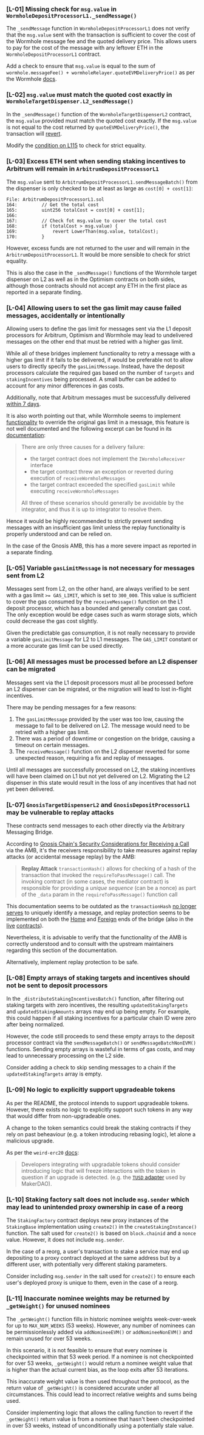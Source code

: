 ### [L-01] Missing check for `msg.value` in `WormholeDepositProcessorL1._sendMessage()`

The `_sendMessage` function in `WormholeDepositProcessorL1` does not verify that the `msg.value` sent with the transaction is sufficient to cover the cost of the Wormhole message fee and the quoted delivery price. This allows users to pay for the cost of the message with any leftover ETH in the `WormholeDepositProcessorL1` contract.

Add a check to ensure that `msg.value` is equal to the sum of `wormhole.messageFee() + wormholeRelayer.quoteEVMDeliveryPrice()` as per the Wormhole [docs](https://docs.wormhole.com/wormhole/quick-start/tutorials/hello-token#implement-sending-function).

### [L-02] `msg.value` must match the quoted cost exactly in `WormholeTargetDispenser.L2_sendMessage()`

In the `_sendMessage()` function of the `WormholeTargetDispenserL2` contract, the `msg.value` provided must match the quoted cost exactly. If the `msg.value` is not equal to the cost returned by `quoteEVMDeliveryPrice()`, the transaction will [revert](https://github.com/wormhole-foundation/wormhole/blob/33b2fbe72a3067f1e84160de93aef0ea66abdca4/relayer/ethereum/contracts/relayer/wormholeRelayer/WormholeRelayerBase.sol#L88). 

Modify the [condition on L115](https://github.com/code-423n4/2024-05-olas/blob/3ce502ec8b475885b90668e617f3983cea3ae29f/tokenomics/contracts/staking/WormholeTargetDispenserL2.sol#L115) to check for strict equality.

### [L-03] Excess ETH sent when sending staking incentives to Arbitrum will remain in `ArbitrumDepositProcessorL1`

The `msg.value` sent to `ArbitrumDepositProcessorL1.sendMessageBatch()` from the dispenser is only checked to be at least as large as `cost[0] + cost[1]`:

```solidity
File: ArbitrumDepositProcessorL1.sol
164:         // Get the total cost
165:         uint256 totalCost = cost[0] + cost[1];
166: 
167:         // Check fot msg.value to cover the total cost
168:         if (totalCost > msg.value) {
169:             revert LowerThan(msg.value, totalCost);
170:         }
```

However, excess funds are not returned to the user and will remain in the `ArbitrumDepositProcessorL1`. It would be more sensible to check for strict equality.

This is also the case in the `_sendMessage()` functions of the Wormhole target dispenser on L2 as well as in the Optimism contracts on both sides, although those contracts should not accept any ETH in the first place as reported in a separate finding.

### [L-04] Allowing users to set the gas limit may cause failed messages, accidentally or intentionally

Allowing users to define the gas limit for messages sent via the L1 deposit processors for Arbitrum, Optimism and Wormhole may lead to undelivered messages on the other end that must be retried with a higher gas limit.

While all of these bridges implement functionality to retry a message with a higher gas limit if it fails to be delivered, if would be preferable not to allow users to directly specify the `gasLimitMessage`. Instead, have the deposit processors calculate the required gas based on the number of `targets` and `stakingIncentives` being processed. A small buffer can be added to account for any minor differences in gas costs.

Additionally, note that Arbitrum messages must be successfully delivered [within 7 days](https://docs.arbitrum.io/how-arbitrum-works/arbos/l1-l2-messaging#manual-redemption).

It is also worth pointing out that, while Wormhole seems to implement [functionality](https://github.com/wormhole-foundation/wormhole/blob/33b2fbe72a3067f1e84160de93aef0ea66abdca4/relayer/ethereum/contracts/relayer/wormholeRelayer/WormholeRelayerDelivery.sol#L217-L223) to override the original gas limit in a message, this feature is not well documented and the following excerpt can be found in its [documentation](https://docs.wormhole.com/wormhole/reference/blockchain-environments/evm/relayer#delivery-statuses):
> There are only three causes for a delivery failure:
> - the target contract does not implement the `IWormholeReceiver` interface 
> - the target contract threw an exception or reverted during execution of `receiveWormholeMessages`
> - the target contract exceeded the specified `gasLimit` while executing `receiveWormholeMessages`
> 
> All three of these scenarios should generally be avoidable by the integrator, and thus it is up to integrator to resolve them.

Hence it would be highly recommended to strictly prevent sending messages with an insufficient gas limit unless the replay functionality is properly understood and can be relied on.

 In the case of the Gnosis AMB, this has a more severe impact as reported in a separate finding.

### [L-05] Variable `gasLimitMessage` is not necessary for messages sent from L2

Messages sent from L2, on the other hand, are always verified to be sent with a gas limit `>= GAS_LIMIT`, which is set to `300_000`. This value is sufficient to cover the gas consumed by the `receiveMessage()` function on the L1 deposit processor, which has a bounded and generally constant gas cost. The only exception would be edge cases such as warm storage slots, which could decrease the gas cost slightly.

Given the predictable gas consumption, it is not really necessary to provide a variable `gasLimitMessage` for L2 to L1 messages. The `GAS_LIMIT` constant or a more accurate gas limit can be used directly.

### [L-06] All messages must be processed before an L2 dispenser can be migrated

Messages sent via the L1 deposit processors must all be processed before an L2 dispenser can be migrated, or the migration will lead to lost in-flight incentives.

There may be pending messages for a few reasons:
1. The `gasLimitMessage` provided by the user was too low, causing the message to fail to be delivered on L2. The message would need to be retried with a higher gas limit.
2. There was a period of downtime or congestion on the bridge, causing a timeout on certain messages.
3. The `receiveMessage()` function on the L2 dispenser reverted for some unexpected reason, requiring a fix and replay of messages.

Until all messages are successfully processed on L2, the staking incentives will have been claimed on L1 but not yet delivered on L2. Migrating the L2 dispenser in this state would result in the loss of any incentives that had not yet been delivered.

### [L-07] `GnosisTargetDispenserL2` and `GnosisDepositProcessorL1` may be vulnerable to replay attacks

These contracts send messages to each other directly via the Arbitrary Messaging Bridge.

According to [Gnosis Chain's Security Considerations for Receiving a Call](https://docs.gnosischain.com/bridges/About%20Token%20Bridges/amb-bridge#security-considerations-for-receiving-a-call) via the AMB, it's the receivers responsibility to take measures against replay attacks (or accidental message replay) by the AMB:

> **Replay Attack**
> `transactionHash()` allows for checking of a hash of the transaction that invoked the `requireToPassMessage()` call. The invoking contract (in some cases, the mediator contract) is responsible for providing a _unique sequence_ (can be a nonce) as part of the `_data` param in the `requireToPassMessage()` function call

This documentation seems to be outdated as the `transactionHash` [no longer serves](https://github.com/gnosischain/tokenbridge-contracts/blob/e672562825fbb99f202bb2cc40edff0c6a28f294/contracts/upgradeable_contracts/arbitrary_message/MessageProcessor.sol#L125) to uniquely identify a message, and replay protection seems to be implemented on both the [Home](https://github.com/gnosischain/tokenbridge-contracts/blob/e672562825fbb99f202bb2cc40edff0c6a28f294/contracts/upgradeable_contracts/arbitrary_message/BasicHomeAMB.sol#L37) and [Foreign](https://github.com/gnosischain/tokenbridge-contracts/blob/e672562825fbb99f202bb2cc40edff0c6a28f294/contracts/upgradeable_contracts/arbitrary_message/BasicForeignAMB.sol#L110) ends of the bridge (also in the [live](https://gnosisscan.io/address/0x525127c1f5670cc102b26905dccf8245c05c164f#code) [contracts](https://etherscan.io/address/0x82b67a43b69914e611710c62e629dabb2f7ac6ab#code)).

Nevertheless, it is advisable to verify that the functionality of the AMB is correctly understood and to consult with the upstream maintainers regarding this section of the documentation.

Alternatively, implement replay protection to be safe.

### [L-08] Empty arrays of staking targets and incentives should not be sent to deposit processors

In the `_distributeStakingIncentivesBatch()` function, after filtering out staking targets with zero incentives, the resulting `updatedStakingTargets` and `updatedStakingAmounts` arrays may end up being empty. For example, this could happen if all staking incentives for a particular chain ID were zero after being normalized.

However, the code still proceeds to send these empty arrays to the deposit processor contract via the `sendMessageBatch()` or `sendMessageBatchNonEVM()` functions. Sending empty arrays is wasteful in terms of gas costs, and may lead to unnecessary processing on the L2 side.

Consider adding a check to skip sending messages to a chain if the `updatedStakingTargets` array is empty.

### [L-09] No logic to explicitly support upgradeable tokens

As per the README, the protocol intends to support upgradeable tokens. However, there exists no logic to explicitly support such tokens in any way that would differ from non-upgradeable ones.

A change to the token semantics could break the staking contracts if they rely on past beheaviour (e.g. a token introducing rebasing logic), let alone a malicious upgrade.

As per the `weird-erc20` [docs](https://github.com/d-xo/weird-erc20#upgradable-tokens):

> Developers integrating with upgradable tokens should consider introducing logic that will freeze interactions with the token in question if an upgrade is detected. (e.g. the [`TUSD` adapter](https://github.com/makerdao/dss-deploy/blob/7394f6555daf5747686a1b29b2f46c6b2c64b061/src/join.sol#L321) used by MakerDAO).

### [L-10] Staking factory salt does not include `msg.sender` which may lead to unintended proxy ownership in case of a reorg

The `StakingFactory` contract deploys new proxy instances of the `StakingBase` implementation using `create2()` in the `createStakingInstance()` function. The salt used for `create2()` is based on `block.chainid` and a `nonce` value. However, it does not include `msg.sender`.

In the case of a reorg, a user's transaction to stake a service may end up depositing to a proxy contract deployed at the same address but by a different user, with potentially very different staking parameters.

Consider including `msg.sender` in the salt used for `create2()` to ensure each user's deployed proxy is unique to them, even in the case of a reorg.

### [L-11] Inaccurate nominee weights may be returned by `_getWeight()` for unused nominees

The `_getWeight()` function fills in historic nominee weights week-over-week for up to `MAX_NUM_WEEKS` (53 weeks). However, any number of nominees can be permissionlessly added via `addNomineeEVM()` or `addNomineeNonEVM()` and remain unused for over 53 weeks. 

In this scenario, it is not feasible to ensure that every nominee is checkpointed within that 53 week period. If a nominee is not checkpointed for over 53 weeks, `_getWeight()` would return a nominee weight value that is higher than the actual current bias, as the loop exits after 53 iterations.

This inaccurate weight value is then used throughout the protocol, as the return value of `_getWeight()` is considered accurate under all circumstances. This could lead to incorrect relative weights and sums being used.

Consider implementing logic that allows the calling function to revert if the `_getWeight()` return value is from a nominee that hasn't been checkpointed in over 53 weeks, instead of unconditionally using a potentially stale value.